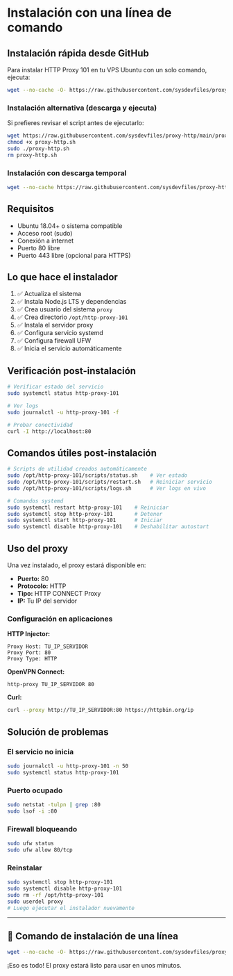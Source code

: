 # Instalación con una línea de comando

## Instalación rápida desde GitHub

Para instalar HTTP Proxy 101 en tu VPS Ubuntu con un solo comando, ejecuta:

```bash
wget --no-cache -O- https://raw.githubusercontent.com/sysdevfiles/proxy-http/main/proxy-http.sh | sudo bash
```

### Instalación alternativa (descarga y ejecuta)

Si prefieres revisar el script antes de ejecutarlo:

```bash
wget https://raw.githubusercontent.com/sysdevfiles/proxy-http/main/proxy-http.sh
chmod +x proxy-http.sh
sudo ./proxy-http.sh
rm proxy-http.sh
```

### Instalación con descarga temporal

```bash
wget --no-cache https://raw.githubusercontent.com/sysdevfiles/proxy-http/main/proxy-http.sh -O proxy-http.sh && chmod +x proxy-http.sh && sudo bash proxy-http.sh && rm proxy-http.sh
```

## Requisitos

- Ubuntu 18.04+ o sistema compatible
- Acceso root (sudo)
- Conexión a internet
- Puerto 80 libre
- Puerto 443 libre (opcional para HTTPS)

## Lo que hace el instalador

1. ✅ Actualiza el sistema
2. ✅ Instala Node.js LTS y dependencias
3. ✅ Crea usuario del sistema `proxy`
4. ✅ Crea directorio `/opt/http-proxy-101`
5. ✅ Instala el servidor proxy
6. ✅ Configura servicio systemd
7. ✅ Configura firewall UFW
8. ✅ Inicia el servicio automáticamente

## Verificación post-instalación

```bash
# Verificar estado del servicio
sudo systemctl status http-proxy-101

# Ver logs
sudo journalctl -u http-proxy-101 -f

# Probar conectividad
curl -I http://localhost:80
```

## Comandos útiles post-instalación

```bash
# Scripts de utilidad creados automáticamente
sudo /opt/http-proxy-101/scripts/status.sh    # Ver estado
sudo /opt/http-proxy-101/scripts/restart.sh   # Reiniciar servicio
sudo /opt/http-proxy-101/scripts/logs.sh      # Ver logs en vivo

# Comandos systemd
sudo systemctl restart http-proxy-101    # Reiniciar
sudo systemctl stop http-proxy-101       # Detener
sudo systemctl start http-proxy-101      # Iniciar
sudo systemctl disable http-proxy-101    # Deshabilitar autostart
```

## Uso del proxy

Una vez instalado, el proxy estará disponible en:

- **Puerto:** 80
- **Protocolo:** HTTP
- **Tipo:** HTTP CONNECT Proxy
- **IP:** Tu IP del servidor

### Configuración en aplicaciones

**HTTP Injector:**
```
Proxy Host: TU_IP_SERVIDOR
Proxy Port: 80
Proxy Type: HTTP
```

**OpenVPN Connect:**
```
http-proxy TU_IP_SERVIDOR 80
```

**Curl:**
```bash
curl --proxy http://TU_IP_SERVIDOR:80 https://httpbin.org/ip
```

## Solución de problemas

### El servicio no inicia
```bash
sudo journalctl -u http-proxy-101 -n 50
sudo systemctl status http-proxy-101
```

### Puerto ocupado
```bash
sudo netstat -tulpn | grep :80
sudo lsof -i :80
```

### Firewall bloqueando
```bash
sudo ufw status
sudo ufw allow 80/tcp
```

### Reinstalar
```bash
sudo systemctl stop http-proxy-101
sudo systemctl disable http-proxy-101
sudo rm -rf /opt/http-proxy-101
sudo userdel proxy
# Luego ejecutar el instalador nuevamente
```

---

## 🚀 Comando de instalación de una línea

```bash
wget --no-cache -O- https://raw.githubusercontent.com/sysdevfiles/proxy-http/main/proxy-http.sh | sudo bash
```

¡Eso es todo! El proxy estará listo para usar en unos minutos.
